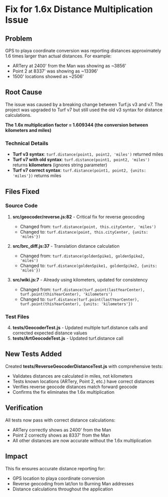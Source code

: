 # Fix for 1.6x Distance Multiplication Issue

## Problem
GPS to playa coordinate conversion was reporting distances approximately 1.6 times larger than actual distances. For example:
- ARTery at 2400' from the Man was showing as ~3856'
- Point 2 at 8337' was showing as ~13396'  
- 1500' locations showed as ~2506'

## Root Cause
The issue was caused by a breaking change between Turf.js v3 and v7. The project was upgraded to Turf v7 but still used the old v3 syntax for distance calculations.

**The 1.6x multiplication factor = 1.609344 (the conversion between kilometers and miles)**

### Technical Details
- **Turf v3 syntax**: `turf.distance(point1, point2, 'miles')` returned miles
- **Turf v7 with old syntax**: `turf.distance(point1, point2, 'miles')` returns **kilometers** (ignores string parameter)
- **Turf v7 correct syntax**: `turf.distance(point1, point2, {units: 'miles'})` returns miles

## Files Fixed

### Source Code
1. **src/geocoder/reverse.js:82** - Critical fix for reverse geocoding
   - Changed from: `turf.distance(point, this.cityCenter, 'miles')`  
   - Changed to: `turf.distance(point, this.cityCenter, {units: 'miles'})`

2. **src/brc_diff.js:37** - Translation distance calculation
   - Changed from: `turf.distance(goldenSpike1, goldenSpike2, 'miles')`
   - Changed to: `turf.distance(goldenSpike1, goldenSpike2, {units: 'miles'})`

3. **src/wiki.js:7** - Already using kilometers, updated for consistency
   - Changed from: `turf.distance(turf.point(lastYearCenter), turf.point(thisYearCenter), 'kilometers')`
   - Changed to: `turf.distance(turf.point(lastYearCenter), turf.point(thisYearCenter), {units: 'kilometers'})`

### Test Files
4. **tests/GeocoderTest.js** - Updated multiple turf.distance calls and corrected expected distance values
5. **tests/ArtGeocodeTest.js** - Updated turf.distance call

## New Tests Added
Created **tests/ReverseGeocoderDistanceTest.js** with comprehensive tests:
- Validates distances are calculated in miles, not kilometers
- Tests known locations (ARTery, Point 2, etc.) have correct distances
- Verifies reverse geocode distances match forward geocode
- Confirms the fix eliminates the 1.6x multiplication

## Verification
All tests now pass with correct distance calculations:
- ARTery correctly shows as 2400' from the Man
- Point 2 correctly shows as 8337' from the Man
- All other distances are now accurate without the 1.6x multiplication

## Impact
This fix ensures accurate distance reporting for:
- GPS location to playa coordinate conversion
- Reverse geocoding from lat/lon to Burning Man addresses
- Distance calculations throughout the application